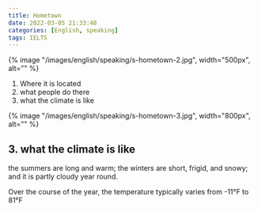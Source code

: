 ```yaml
---
title: Hometown
date: 2022-03-05 21:33:48
categories: [English, speaking]
tags: IELTS
---
```


{% image "/images/english/speaking/s-hometown-2.jpg", width="500px", alt="" %}

1. Where it is located
2. what people do there
3. what the climate is like

<!-- more -->

{% image "/images/english/speaking/s-hometown-3.jpg", width="800px", alt="" %}

## 3. what the climate is like

the summers are long and warm; the winters are short, frigid, and snowy; and it is partly cloudy year round.

Over the course of the year, the temperature typically varies from -11°F to 81°F 
